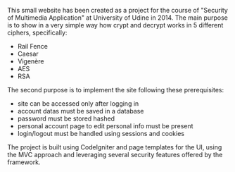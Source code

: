 This small website has been created as a project for the course of "Security of Multimedia Application" at University of Udine in 2014. The main purpose is to show in a very simple way how crypt and decrypt works in 5 different ciphers, specifically:
- Rail Fence
- Caesar
- Vigenère
- AES
- RSA

The second purpose is to implement the site following these prerequisites:
- site can be accessed only after logging in
- account datas must be saved in a database
- password must be stored hashed
- personal account page to edit personal info must be present
- login/logout must be handled using sessions and cookies

The project is built using CodeIgniter and page templates for the UI, using the MVC approach and leveraging several security features offered by the framework.
